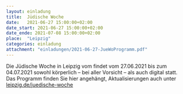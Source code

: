 ```yaml
---
layout: einladung
title:  Jüdische Woche
date:   2021-06-27 15:00:00+02:00
date_start: 2021-06-27 15:00:00+02:00
date_ende: 2021-07-08 15:00:00+02:00
place:  "Leipzig"
categories: einladung
attachment: "einladungen/2021-06-27-JueWoProgramm.pdf"
---
```


Die Jüdische Woche in Leipzig vom findet vom 27.06.2021 bis zum 04.07.2021 sowohl körperlich – bei aller Vorsicht – als auch digital statt.
<br>
Das Programm finden Sie hier angehängt, Aktualisierungen auch unter
<a class="link" href="https://www.leipzig.de/freizeit-kultur-und-tourismus/veranstaltungen-und-termine/jubilaeen-und-festivals/juedische-woche/">leipzig.de/juedische-woche</a>
